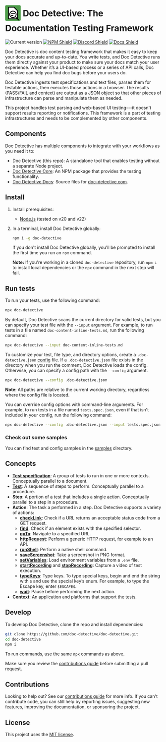 # <img src="https://github.com/doc-detective/doc-detective/blob/main/icon.png" width=50 style="vertical-align:middle;margin-bottom:7px"/> Doc Detective: The Documentation Testing Framework

![Current version](https://img.shields.io/github/package-json/v/doc-detective/doc-detective?color=orange)
[![NPM Shield](https://img.shields.io/npm/v/doc-detective)](https://www.npmjs.com/package/doc-detective)
[![Discord Shield](https://img.shields.io/badge/chat-on%20discord-purple)](https://discord.gg/2M7wXEThfF)
[![Docs Shield](https://img.shields.io/badge/docs-doc--detective.com-blue)](https://doc-detective.com)

Doc Detective is doc content testing framework that makes it easy to keep your docs accurate and up-to-date. You write tests, and Doc Detective runs them directly against your product to make sure your docs match your user experience. Whether it’s a UI-based process or a series of API calls, Doc Detective can help you find doc bugs before your users do.

Doc Detective ingests test specifications and text files, parses them for testable actions, then executes those actions in a browser. The results (PASS/FAIL and context) are output as a JSON object so that other pieces of infrastructure can parse and manipulate them as needed.

This project handles test parsing and web-based UI testing---it doesn't support results reporting or notifications. This framework is a part of testing infrastructures and needs to be complemented by other components.

## Components

Doc Detective has multiple components to integrate with your workflows as you need it to:

- Doc Detective (this repo): A standalone tool that enables testing without a separate Node project.
- [Doc Detective Core](https://github.com/doc-detective/doc-detective-core): An NPM package that provides the testing functionality.
- [Doc Detective Docs](https://github.com/doc-detective/doc-detective.github.io): Source files for [doc-detective.com](https://doc-detective.com).

## Install

1. Install prerequisites:

   - [Node.js](https://nodejs.org/) (tested on v20 and v22)

1. In a terminal, install Doc Detective globally:

    ```bash
    npm i -g doc-detective
    ```

    If you don't install Doc Detective globally, you'll be prompted to install the first time you run an `npx` command.

    **Note:** If you're working in a cloned `doc-detective` repository, run `npm i` to install local dependencies or the `npx` command in the next step will fail.

## Run tests

To run your tests, use the following command:

```bash
npx doc-detective
```

By default, Doc Detective scans the current directory for valid tests, but you can specify your test file with the `--input` argument. For example, to run tests in a file named `doc-content-inline-tests.md`, run the following command:

```bash
npx doc-detective --input doc-content-inline-tests.md
```

To customize your test, file type, and directory options, create a `.doc-detective.json` [config](https://doc-detective.com/docs/references/schemas/config.html) file. If a `.doc-detective.json` file exists in the directory when you run the comment, Doc Detective loads the config. Otherwise, you can specify a config path with the `--config` argument.

```bash
npx doc-detective --config .doc-detective.json
```

**Note**: All paths are relative to the current working directory, regardless where the config file is located.

You can override config options with command-line arguments. For example, to run tests in a file named `tests.spec.json`, even if that isn't included in your config, run the following command:

```bash
npx doc-detective --config .doc-detective.json --input tests.spec.json
```

### Check out some samples

You can find test and config samples in the [samples](https://github.com/doc-detective/doc-detective/tree/main/samples) directory.

## Concepts

- [**Test specification**](https://doc-detective.com/docs/references/schemas/specification.html): A group of tests to run in one or more contexts. Conceptually parallel to a document.
- [**Test**](https://doc-detective.com/docs/references/schemas/test.html): A sequence of steps to perform. Conceptually parallel to a procedure.
- **Step**: A portion of a test that includes a single action. Conceptually parallel to a step in a procedure.
- **Action**: The task a performed in a step. Doc Detective supports a variety of actions:
  - [**checkLink**](https://doc-detective.com/docs/references/schemas/checkLink.html): Check if a URL returns an acceptable status code from a GET request.
  - [**find**](https://doc-detective.com/docs/references/schemas/find.html): Check if an element exists with the specified selector.
  - [**goTo**](https://doc-detective.com/docs/references/schemas/goTo.html): Navigate to a specified URL.
  - [**httpRequest**](https://doc-detective.com/docs/references/schemas/httpRequest.html): Perform a generic HTTP request, for example to an API.
  - [**runShell**](https://doc-detective.com/docs/references/schemas/runShell.html): Perform a native shell command.
  - [**saveScreenshot**](https://doc-detective.com/docs/references/schemas/saveScreenshot.html): Take a screenshot in PNG format.
  - [**setVariables**](https://doc-detective.com/docs/references/schemas/setVariables.html): Load environment variables from a `.env` file.
  - [**startRecording**](https://doc-detective.com/docs/references/schemas/startRecording.html) and [**stopRecording**](https://doc-detective.com/docs/references/schemas/stopRecording.html): Capture a video of test execution.
  - [**typeKeys**](https://doc-detective.com/docs/references/schemas/typeKeys.html): Type keys. To type special keys, begin and end the string with `$` and use the special key’s enum. For example, to type the Escape key, enter `$ESCAPE$`.
  - [**wait**](https://doc-detective.com/docs/references/schemas/wait.html): Pause before performing the next action.
- [**Context**](https://doc-detective.com/docs/references/schemas/context.html): An application and platforms that support the tests.

## Develop

To develop Doc Detective, clone the repo and install dependencies:

```bash
git clone https://github.com/doc-detective/doc-detective.git
cd doc-detective
npm i
```

To run commands, use the same `npx` commands as above.

Make sure you review the [contributions guide](CONTRIBUTIONS.md) before submitting a pull request.

## Contributions

Looking to help out? See our [contributions guide](CONTRIBUTIONS.md) for more info. If you can't contribute code, you can still help by reporting issues, suggesting new features, improving the documentation, or sponsoring the project.

## License

This project uses the [MIT license](https://github.com/doc-detective/doc-detective/blob/master/LICENSE).
